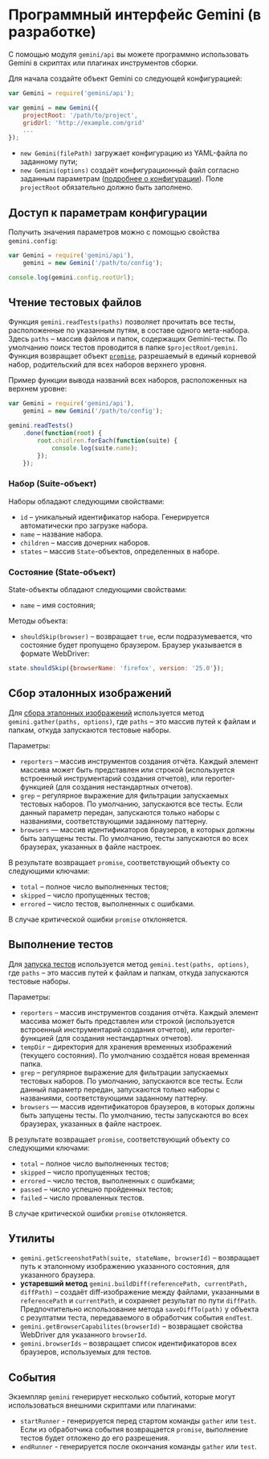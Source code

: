 # Программный интерфейс Gemini (в разработке)

С помощью модуля `gemini/api` вы можете программно использовать Gemini в скриптах или плагинах инструментов сборки.

Для начала создайте объект Gemini со следующей конфигурацией:

```javascript
var Gemini = require('gemini/api');

var gemini = new Gemini({
    projectRoot: '/path/to/project',
    gridUrl: 'http://example.com/grid'
    ...
});
```

* `new Gemini(filePath)` загружает конфигурацию из YAML-файла по заданному пути;
* `new Gemini(options)` создаёт конфигурационный файл согласно заданным параметрам ([подробнее о конфигурации](/doc/config.ru.md)). Поле `projectRoot` обязательно должно быть заполнено.

## Доступ к параметрам конфигурации

Получить значения параметров можно с помощью свойства `gemini.config`:

```javascript
var Gemini = require('gemini/api'),
    gemini = new Gemini('/path/to/config');

console.log(gemini.config.rootUrl);
```

## Чтение тестовых файлов

Функция `gemini.readTests(paths)` позволяет прочитать все тесты, расположенные по указанным путям, в составе одного мета-набора. Здесь `paths` – массив файлов и папок, содержащих Gemini-тесты.
По умолчанию поиск тестов проводится в папке `$projectRoot/gemini`.
Функция возвращает объект [`promise`](https://github.com/promises-aplus/promises-spec), разрешаемый в единый корневой набор, родительский для всех наборов верхнего уровня.

Пример функции вывода названий всех наборов, расположенных на верхнем уровне:

```javascript
var Gemini = require('gemini/api'),
    gemini = new Gemini('/path/to/config');

gemini.readTests()
    .done(function(root) {
        root.chidlren.forEach(function(suite) {
            console.log(suite.name);
        });
    });
```
### Набор (Suite-объект)

Наборы обладают следующими свойствами:

* `id` – уникальный идентификатор набора. Генерируется автоматически про загрузке набора.
* `name` – название набора.
* `children` – массив дочерних наборов.
* `states` – массив `State`-объектов, определенных в наборе.

### Состояние (State-объект)

State-объекты обладают следующими свойствами:

* `name` – имя состояния;

Методы объекта:

* `shouldSkip(browser)` – возвращает `true`, если подразумевается, что состояние будет пропущено браузером.
Браузер указывается в формате WebDriver:
```javascript
state.shouldSkip({browserName: 'firefox', version: '25.0'});
```

## Сбор эталонных изображений

Для [сбора эталонных изображений](/doc/config.ru.md#ref-shots) используется метод `gemini.gather(paths, options)`, где `paths` – это массив путей к файлам и папкам, откуда запускаются тестовые наборы.

Параметры:
* `reporters` – массив инструментов создания отчёта. Каждый элемент массива может быть представлен или строкой (используется встроенный инструментарий создания отчетов), или reporter-функцией (для создания нестандартных отчетов).
* `grep` – регулярное выражение для фильтрации запускаемых тестовых наборов. По умолчанию, запускаются все тесты. Если данный параметр передан, запускаются только наборы с названиями, соответствующими заданному паттерну.
* `browsers` — массив идентификаторов браузеров, в которых должны быть запущены тесты. По умолчанию, тесты запускаются во всех браузерах,
  указанных в файле настроек.

В результате возвращает `promise`, соответствующий объекту со следующими ключами:

* `total` – полное число выполненных тестов;
* `skipped` – число пропущенных тестов;
* `errored` – число тестов, выполненных с ошибками.

В случае критической ошибки `promise` отклоняется.

##  Выполнение тестов

Для [запуска тестов](/doc/config.ru.md#tests-exe) используется метод `gemini.test(paths, options)`, где `paths` – это массив путей к файлам и папкам, откуда запускаются тестовые наборы.

Параметры:
* `reporters` – массив инструментов создания отчёта. Каждый элемент массива может быть представлен или строкой (используется встроенный инструментарий создания отчетов), или reporter-функцией (для создания нестандартных отчетов).
* `tempDir` – директория для хранения временных изображений (текущего состояния). По умолчанию создаётся новая временная папка.
* `grep` – регулярное выражение для фильтрации запускаемых тестовых наборов. По умолчанию, запускаются все тесты. Если данный параметр передан, запускаются только наборы с названиями, соответствующими заданному паттерну.
* `browsers` — массив идентификаторов браузеров, в которых должны быть запущены тесты. По умолчанию, тесты запускаются во всех браузерах,
  указанных в файле настроек.

В результате возвращает `promise`, соответствующий объекту со следующими ключами:

* `total` – полное число выполненных тестов;
* `skipped` – число пропущенных тестов;
* `errored` – число тестов, выполненных с ошибками;
* `passed` – число успешно пройденных тестов;
* `failed` – число проваленных тестов.

В случае критической ошибки `promise` отклоняется.

## Утилиты

* `gemini.getScreenshotPath(suite, stateName, browserId)` – возвращает путь к эталонному изображению указанного состояния, для указанного браузера.
* **устаревший метод** `gemini.buildDiff(referencePath, currentPath, diffPath)` – создаёт  diff-изображение между
  файлами, указанными в `referencePath` и `currentPath`, и сохраняет результат по пути `diffPath`.
  Предпочтительно использование метода `saveDiffTo(path)` у объекта с резултатми теста, передаваемого
  в обработчик события `endTest`.
* `gemini.getBrowserCapabilites(browserId)` – возвращает свойства WebDriver для указанного `browserId`.
* `gemini.browserIds` – возвращает список идентификаторов всех браузеров, используемых для тестов.

## События

Экземпляр `gemini` генерирует несколько событий, которые могут использоваться внешними скриптами или плагинами:

* `startRunner` - генерируется перед стартом команды `gather` или `test`. Если из обработчика события возвращается
`promise`, выполнение тестов будет отложено до его разрешения.
* `endRunner` - генерируется после окончания команды `gather` или `test`.
